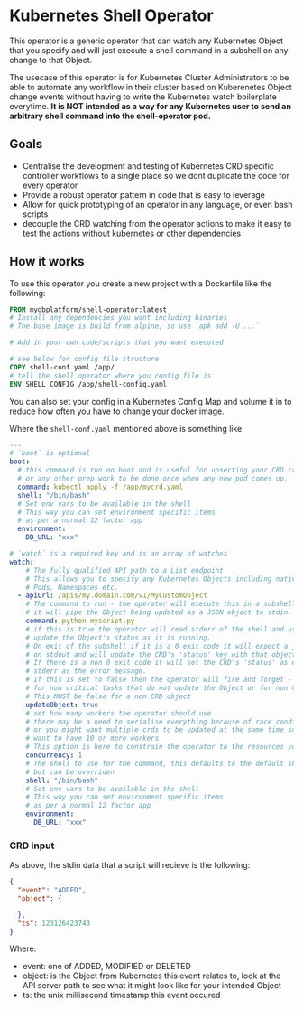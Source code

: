 # Kubernetes Shell Operator

This operator is a generic operator that can watch any Kubernetes Object that you specify and will just execute a shell command in a subshell on any change to that Object.

The usecase of this operator is for Kubernetes Cluster Administrators to be able to automate any workflow in their cluster based on Kuberenetes Object change events without having to write the Kubernetes watch boilerplate everytime. **It is NOT intended as a way for any Kubernetes user to send an arbitrary shell command into the shell-operator pod.**

## Goals

- Centralise the development and testing of Kubernetes CRD specific controller workflows to a single place so we dont duplicate the code for every operator
- Provide a robust operator pattern in code that is easy to leverage
- Allow for quick prototyping of an operator in any language, or even bash scripts
- decouple the CRD watching from the operator actions to make it easy to test the actions without kubernetes or other dependencies

## How it works

To use this operator you create a new project with a Dockerfile like the following:

```dockerfile
FROM myobplatform/shell-operator:latest
# Install any dependencies you want including binaries
# The base image is build from alpine, so use `apk add -U ...`

# Add in your own code/scripts that you want executed

# see below for config file structure
COPY shell-conf.yaml /app/
# tell the shell operator where you config file is
ENV SHELL_CONFIG /app/shell-config.yaml
```

You can also set your config in a Kubernetes Config Map and volume it in to reduce how often you have to change your docker image.

Where the `shell-conf.yaml` mentioned above is something like:

```yaml
---
# `boot` is optional
boot:
  # this command is run on boot and is useful for upserting your CRD creation object
  # or any other prep work to be done once when any new pod comes up.
  command: kubectl apply -f /app/mycrd.yaml
  shell: "/bin/bash"
  # Set env vars to be available in the shell
  # This way you can set environment specific items
  # as per a normal 12 factor app
  environment:
    DB_URL: "xxx"

# `watch` is a required key and is an array of watches
watch:
    # The fully qualified API path to a List endpoint
    # This allows you to specify any Kubernetes Objects including native ones such as
    # Pods, Namespaces etc.
  - apiUrl: /apis/my.domain.com/v1/MyCustomObject
    # The command to run - the operator will execute this in a subshell with the default shell
    # it will pipe the Object being updated as a JSON object to stdin.
    command: python myscript.py
    # if this is true the operator will read stderr of the shell and use that to continuosly
    # update the Object's status as it is running.
    # On exit of the subshell if it is a 0 exit code it will expect a json object to have been sent
    # on stdout and will update the CRD's 'status' key with that object.
    # If there is a non 0 exit code it will set the CRD's 'status' as errored and use the last line of
    # stderr as the error message.
    # If this is set to false then the operator will fire and forget - this might be useful
    # for non critical tasks that do not update the Object or for non CRDs that cannot be updated
    # This MUST be false for a non CRD object
    updateObject: true
    # set how many workers the operator should use
    # there may be a need to serialise everything because of race conditions so this can be set to 1
    # or you might want multiple crds to be updated at the same time so
    # want to have 10 or more workers
    # This option is here to constrain the operator to the resources you want to use.
    concurrency: 1
    # The shell to use for the command, this defaults to the default shell
    # but can be overriden
    shell: "/bin/bash"
    # Set env vars to be available in the shell
    # This way you can set environment specific items
    # as per a normal 12 factor app
    environment:
      DB_URL: "xxx"
```

### CRD input

As above, the stdin data that a script will recieve is the following:

```json
{
  "event": "ADDED",
  "object": {

  },
  "ts": 123126423743
}
```

Where:
- event: one of ADDED, MODIFIED or DELETED
- object: is the Object from Kubernetes this event relates to, look at the API server path to see what it might look like for your intended Object
- ts: the unix millisecond timestamp this event occured
